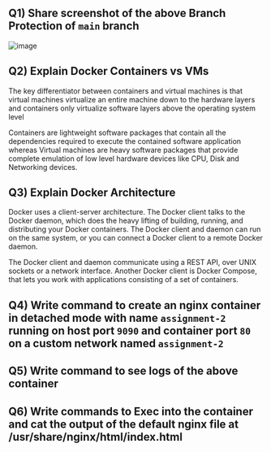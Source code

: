 Q1) Share screenshot of the above Branch Protection of `main` branch
--------------------------------------------------------------------
![image](https://user-images.githubusercontent.com/95872967/195485904-17672566-06eb-4e69-9fbf-86e4b9c4d695.png)




Q2) Explain Docker Containers vs VMs
--------------------------------------
The key differentiator between containers and virtual machines is that virtual machines virtualize an entire machine down to the hardware layers and containers only virtualize software layers above the operating system level

Containers are lightweight software packages that contain all the dependencies required to execute the contained software application whereas Virtual machines are heavy software packages that provide complete emulation of low level hardware devices like CPU, Disk and Networking devices.




Q3) Explain Docker Architecture
---------------------------------
Docker uses a client-server architecture. The Docker client talks to the Docker daemon, which does the heavy lifting of building, running, and distributing your Docker containers. The Docker client and daemon can run on the same system, or you can connect a Docker client to a remote Docker daemon. 

The Docker client and daemon communicate using a REST API, over UNIX sockets or a network interface. Another Docker client is Docker Compose, that lets you work with applications consisting of a set of containers.

Q4) Write command to create an nginx container in detached mode with name `assignment-2` running on host port `9090` and container port `80` on a custom network named `assignment-2`
----------------------------------------------------------------------------------------------------


Q5) Write command to see logs of the above container
------------------------------------------------------


Q6) Write commands to Exec into the container and cat the output of the default nginx file at /usr/share/nginx/html/index.html
-----------------------------------------------------------------------------------------------------

